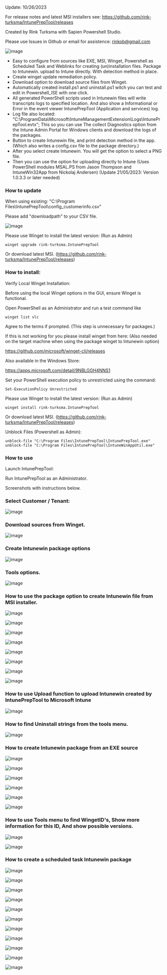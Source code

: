 Update: 10/26/2023

For release notes and latest MSI installers see:
https://github.com/rink-turksma/IntunePrepTool/releases

Created by Rink Turksma with Sapien Powershell Studio.

Please use Issues in Github or email for assistence: rinkob@gmail.com

![image](https://github.com/rink-turksma/IntunePrepTool/assets/127322820/1505d2f6-f5c4-4870-9c35-13edc2275745)

- Easy to configure from sources like EXE, MSI, Winget, Powershell as Scheduled Task and Weblinks for creating (un)installation files. Package to Intunewin. upload to Intune directly. With detection method in place.
- Create winget update remediation policy.
- Download option to download source files from Winget.
- Automatically created install.ps1 and uninstall.ps1 witch you can test and edit in Powershell_ISE with one click.
- All generated PowerShell scripts used in Intunewin files will write transcripts logs to specified location. And also show a Informational or Error in the event viewer IntunePrepTool (Application and services) log.
- Log file also located: "C:\ProgramData\Microsoft\IntuneManagementExtension\Logs\IntunePrepTool.evtx"; This so you can use The collect Diagnostics option from the Intune Admin Portal for Windows clients and download the logs of the packages.
- Button to create Intunewin file, and print detection method in the app. (Which also writes a config.csv file to the package directory.)
- After you select create Intunewin. You will get the option to select a PNG file.
- Then you can use the option for uploading directly to Intune (Uses PowerShell modules MSAL.PS from Jason Thompson and IntuneWin32App from Nickolaj Andersen) (Update 21/05/2023: Version 1.0.3.3 or later needed)

### How to update

When using existing: "C:\Program Files\IntunePrepTool\config_customerinfo.csv"

Please add "downloadpath" to your CSV file.

![image](https://github.com/rink-turksma/IntunePrepTool/assets/127322820/23421297-0411-470a-8ec4-bb4076f054a2)

Please use Winget to install the latest version: (Run as Admin)

	winget upgrade rink-turksma.IntunePrepTool

 Or download latest MSI. (https://github.com/rink-turksma/IntunePrepTool/releases)
 

### How to install: 

Verify Local Winget Installation:

Before using the local Winget options in the GUI, ensure Winget is functional. 

Open PowerShell as an Administrator and run a test command like

	winget list vlc

Agree to the terms if prompted. (This step is unnecessary for packages.)

If this is not working for you please install winget from here: (Also needed on the target machine when using the package winget to Intunewin option)

https://github.com/microsoft/winget-cli/releases

Also available in the Windows Store:

https://apps.microsoft.com/detail/9NBLGGH4NNS1

Set your PowerShell execution policy to unrestricted using the command: 

	Set-ExecutionPolicy Unrestricted

Please use Winget to install the latest version: (Run as Admin)

	winget install rink-turksma.IntunePrepTool
 
 Or download latest MSI. (https://github.com/rink-turksma/IntunePrepTool/releases)

Unblock Files (Powershell as Admin):

	unblock-file "C:\Program Files\IntunePrepTool\IntunePrepTool.exe"
 	unblock-file "C:\Program Files\IntunePrepTool\IntuneWinAppUtil.exe"
 	
### How to use

Launch IntunePrepTool:

Run IntunePrepTool as an Administrator.

Screenshots with instructions below.

### Select Customer / Tenant:

![image](https://github.com/rink-turksma/IntunePrepTool/assets/127322820/0200af55-3d8a-4caf-b4fd-fa9c90eb9501)

### Download sources from Winget.

![image](https://github.com/rink-turksma/IntunePrepTool/assets/127322820/ae268b9c-25ee-493d-8fb4-288c3bdda69f)

### Create Intunewin package options

![image](https://github.com/rink-turksma/IntunePrepTool/assets/127322820/dea99ee5-65fa-4c51-b2dc-d4a32e635a28)

### Tools options. 

![image](https://github.com/rink-turksma/IntunePrepTool/assets/127322820/b599056b-887b-4d19-835f-b5b634c68842)

### How to use the package option to create Intunewin file from MSI installer.

![image](https://github.com/rink-turksma/IntunePrepTool/assets/127322820/a493d6b3-4b33-4daa-8295-0468e8f36df8)

![image](https://github.com/rink-turksma/IntunePrepTool/assets/127322820/d130daf3-22b8-431c-b9ab-5cfe44516d76)

![image](https://github.com/rink-turksma/IntunePrepTool/assets/127322820/49f33f18-2443-4ee6-ba5e-ce8069efae13)

![image](https://github.com/rink-turksma/IntunePrepTool/assets/127322820/08454bf9-fc10-4288-90fe-f4c61202ba3b)

![image](https://github.com/rink-turksma/IntunePrepTool/assets/127322820/276681ee-d408-4ad4-b35c-466d7df20b0d)

![image](https://github.com/rink-turksma/IntunePrepTool/assets/127322820/3b4025fb-d28d-409f-8c34-ba2c0f9c0702)

![image](https://github.com/rink-turksma/IntunePrepTool/assets/127322820/0bc05477-a181-47f3-8cab-dd48e60cee02)

![image](https://github.com/rink-turksma/IntunePrepTool/assets/127322820/55d056fe-d16f-4db2-83db-cd86f99b03ab)

### How to use Upload function to upload Intunewin created by IntunePrepTool to Microsoft Intune

![image](https://github.com/rink-turksma/IntunePrepTool/assets/127322820/1f2f99c5-16a5-4132-aae4-fe7ac96ae636)

### How to find Uninstall strings from the tools menu.

![image](https://github.com/rink-turksma/IntunePrepTool/assets/127322820/c637256d-7dd8-466b-b5a5-747a8847f4a4)


### How to create Intunewin package from an EXE source

![image](https://github.com/rink-turksma/IntunePrepTool/assets/127322820/c233c227-1249-439e-b0fe-7b59b8ab56aa)

![image](https://github.com/rink-turksma/IntunePrepTool/assets/127322820/1461fb6d-b66d-432d-9c5f-f7c49991b4c6)

![image](https://github.com/rink-turksma/IntunePrepTool/assets/127322820/b3fbc7d6-d5bb-4e54-8a27-aa67dce2eba2)

![image](https://github.com/rink-turksma/IntunePrepTool/assets/127322820/26360562-05dc-45c2-b08d-7fbf2423a681)

![image](https://github.com/rink-turksma/IntunePrepTool/assets/127322820/7763cbfd-f914-451c-bf76-cfc298d876e4)

![image](https://github.com/rink-turksma/IntunePrepTool/assets/127322820/e65218c5-ebfb-46ad-a10b-622a62b3f459)

### How to use Tools menu to find WingetID's, Show more information for this ID, And show possible versions.

![image](https://github.com/rink-turksma/IntunePrepTool/assets/127322820/3b7d7710-80d8-4d36-8711-d681714dc5ca)

![image](https://github.com/rink-turksma/IntunePrepTool/assets/127322820/22891d06-4aea-4784-b9ee-3c1e1ed51165)

### How to create a scheduled task Intunewin package

![image](https://github.com/rink-turksma/IntunePrepTool/assets/127322820/073a19b6-d401-4d1c-9347-35a2f773945f)

![image](https://github.com/rink-turksma/IntunePrepTool/assets/127322820/f7c48aa4-7a88-4d83-a885-94e6c44ae212)

![image](https://github.com/rink-turksma/IntunePrepTool/assets/127322820/ec217d62-33b1-427b-b9cc-08623f0e3eb7)

![image](https://github.com/rink-turksma/IntunePrepTool/assets/127322820/f735450d-726a-4471-9d1f-3249c845e63a)

![image](https://github.com/rink-turksma/IntunePrepTool/assets/127322820/de06e79b-0db2-4de1-ad17-f16034ca27ee)

![image](https://github.com/rink-turksma/IntunePrepTool/assets/127322820/ddad4e63-251c-4679-8f7c-3b3a42c05507)




![image](https://github.com/rink-turksma/IntunePrepTool/assets/127322820/3a429542-af1a-45f1-9a6c-4c10cb721559)

![image](https://github.com/rink-turksma/IntunePrepTool/assets/127322820/4cd313db-1353-49a4-a837-06c40e6e7d4d)

![image](https://github.com/rink-turksma/IntunePrepTool/assets/127322820/7e70ccb8-ee80-4d5c-a714-6d513f5ea805)

![image](https://github.com/rink-turksma/IntunePrepTool/assets/127322820/c4186ec3-073a-4ec9-8192-3341915b0be7)





![image](https://github.com/rink-turksma/IntunePrepTool/assets/127322820/6a88d37a-9d8b-4c50-a56d-3829e0ea4d7c)



